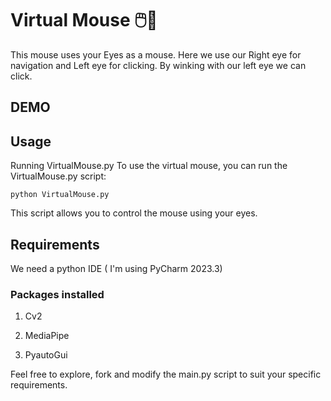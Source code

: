 # Virtual Mouse 🖱️👀

This mouse uses your Eyes as a mouse. Here we use our Right eye for navigation and Left eye for clicking. By winking with our left eye we can click.

## DEMO


## Usage
Running VirtualMouse.py
To use the virtual mouse, you can run the VirtualMouse.py script:


```
python VirtualMouse.py
```
This script allows you to control the mouse using your eyes.

## Requirements 

We need a python IDE ( I'm using PyCharm 2023.3)

### Packages installed

1. Cv2

2. MediaPipe

3. PyautoGui


Feel free to explore, fork and modify the main.py script to suit your specific requirements.
